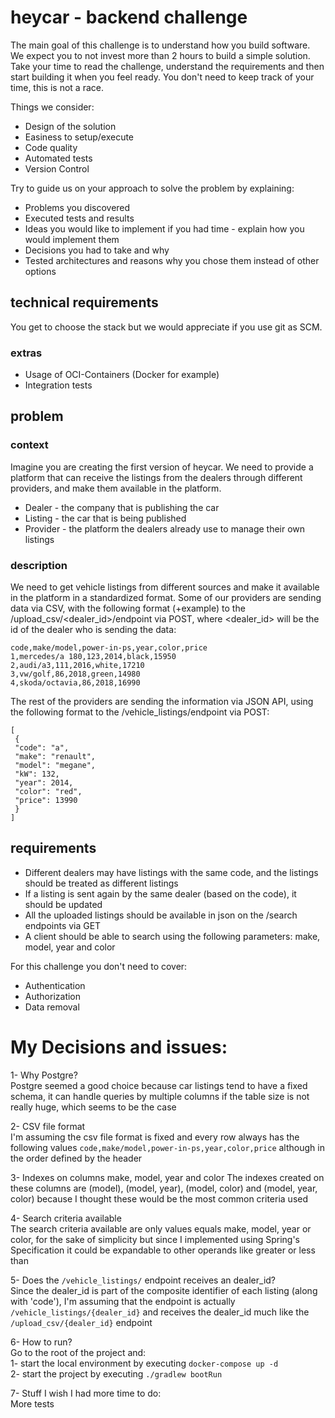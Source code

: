 # heycar - backend challenge

The main goal of this challenge is to understand how you build software. We expect
you to not invest more than 2 hours to build a simple solution. Take your time to read
the challenge, understand the requirements and then start building it when you feel
ready. You don't need to keep track of your time, this is not a race.  


Things we consider:  
- Design of the solution
- Easiness to setup/execute
- Code quality
- Automated tests
- Version Control


Try to guide us on your approach to solve the problem by explaining:  
- Problems you discovered
- Executed tests and results
- Ideas you would like to implement if you had time - explain how you would implement them
- Decisions you had to take and why
- Tested architectures and reasons why you chose them instead of other options

## technical requirements

You get to choose the stack but we would appreciate if you use git as SCM.

### extras

- Usage of OCI-Containers (Docker for example)
- Integration tests

## problem

### context

Imagine you are creating the first version of heycar. We need to provide a platform
that can receive the listings from the dealers through different providers, and make
them available in the platform.

- Dealer - the company that is publishing the car
- Listing - the car that is being published
- Provider - the platform the dealers already use to manage their own listings

### description

We need to get vehicle listings from different sources and make it available in the
platform in a standardized format. Some of our providers are sending data via CSV,
with the following format (+example) to the /upload_csv/<dealer_id>/endpoint via
POST, where <dealer_id> will be the id of the dealer who is sending the data:  

```
code,make/model,power-in-ps,year,color,price
1,mercedes/a 180,123,2014,black,15950
2,audi/a3,111,2016,white,17210
3,vw/golf,86,2018,green,14980
4,skoda/octavia,86,2018,16990
```

The rest of the providers are sending the information via JSON API, using the
following format to the /vehicle_listings/endpoint via POST:

```
[
 {
 "code": "a",
 "make": "renault",
 "model": "megane",
 "kW": 132,
 "year": 2014,
 "color": "red",
 "price": 13990
 }
]
```

## requirements

- Different dealers may have listings with the same code, and the listings should
be treated as different listings
- If a listing is sent again by the same dealer (based on the code), it should be
updated
- All the uploaded listings should be available in json on the /search endpoints
via GET
- A client should be able to search using the following parameters: make,
model, year and color

For this challenge you don't need to cover:

- Authentication
- Authorization
- Data removal

# My Decisions and issues:

1- Why Postgre?  
Postgre seemed a good choice because car listings tend to have a fixed schema, it can handle queries by multiple columns if the table size is not really huge, which seems to be the case

2- CSV file format  
I'm assuming the csv file format is fixed and every row always has the following values `code,make/model,power-in-ps,year,color,price` although in the order defined by the header

3- Indexes on columns make, model, year and color 
The indexes created on these columns are (model), (model, year), (model, color) and (model, year, color) because I thought these would be the most common criteria used

4- Search criteria available  
The search criteria available are only values equals make, model, year or color, for the sake of simplicity but since I implemented using Spring's Specification it could be expandable to other operands like greater or less than

5- Does the `/vehicle_listings/` endpoint receives an dealer_id?  
Since the dealer_id is part of the composite identifier of each listing (along with 'code'), I'm assuming that the endpoint is actually `/vehicle_listings/{dealer_id}` and receives the dealer_id much like the `/upload_csv/{dealer_id}` endpoint

6- How to run?  
Go to the root of the project and:  
1- start the local environment by executing `docker-compose up -d`  
2- start the project by executing `./gradlew bootRun`

7- Stuff I wish I had more time to do:  
More tests
